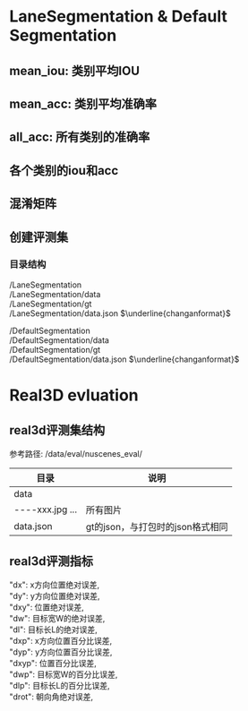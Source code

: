 # LaneSegmentation & Default Segmentation
## mean_iou: 类别平均IOU
## mean_acc: 类别平均准确率
## all_acc: 所有类别的准确率
## 各个类别的iou和acc

## 混淆矩阵

## 创建评测集
### 目录结构

/LaneSegmentation  
/LaneSegmentation/data  
/LaneSegmentation/gt  
/LaneSegmentation/data.json 
$\underline{changanformat}$

/DefaultSegmentation  
/DefaultSegmentation/data  
/DefaultSegmentation/gt  
/DefaultSegmentation/data.json  $\underline{changanformat}$

# Real3D evluation

## real3d评测集结构
参考路径: /data/eval/nuscenes_eval/

| 目录                   | 说明                            |
| ---------------------- | -----------------              |
| data                   |                                |
| ----xxx.jpg  ...       | 所有图片                        |
| data.json              | gt的json，与打包时的json格式相同 |

## real3d评测指标
"dx": x方向位置绝对误差,  
"dy": y方向位置绝对误差,  
"dxy": 位置绝对误差,  
"dw": 目标宽W的绝对误差,  
"dl": 目标长L的绝对误差,  
"dxp": x方向位置百分比误差,  
"dyp": y方向位置百分比误差,  
"dxyp": 位置百分比误差,  
"dwp": 目标宽W的百分比误差,  
"dlp": 目标长L的百分比误差,  
"drot": 朝向角绝对误差,  
